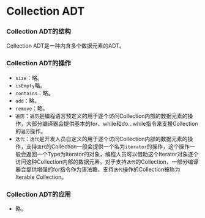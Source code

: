 # Collection ADT

### Collection ADT的结构

Collection ADT是一种内含多个数据元素的ADT。

### Collection ADT的操作

- `size`：略。
- `isEmpty`略。
- `contains`：略。
- `add`：略。
- `remove`：略。
- `遍历`：`遍历`是编程语言预定义的用于逐个访问Collection内部的数据元素的操作，大部分编译器会提供基本的for、while和do...while指令来支援Collection的`遍历`操作。
- `迭代`：`迭代`是开发人员自定义的用于逐个访问Collection内部的数据元素的操作，支持`迭代`的Collection一般会提供一个名为`iterator`的操作，这个操作一般会返回一个Type为Iterator的对象，编程人员可以借助这个Iterator对象逐个访问这种Collection内部的数据元素。对于支持`迭代`的Collection，一部分编译器会提供增强的for指令作为语法糖。支持`迭代`操作的Collection被称为Iterable Collection。

### Collection ADT的应用

- 略。
